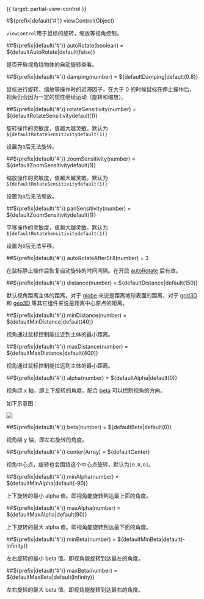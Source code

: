 {{ target: partial-view-control }}

#${prefix|default('#')} viewControl(Object)

`viewControl`用于鼠标的旋转，缩放等视角控制。

##${prefix|default('#')} autoRotate(boolean) = ${defaultAutoRotate|default(false)}

是否开启视角绕物体的自动旋转查看。

##${prefix|default('#')} damping(number) = ${defaultDamping|default(0.8)}

鼠标进行旋转，缩放等操作时的迟滞因子，在大于 0 的时候鼠标在停止操作后，视角仍会因为一定的惯性继续运动（旋转和缩放）。

##${prefix|default('#')} rotateSensitivity(number) = ${defaultRotateSensitivitydefault(1)}

旋转操作的灵敏度，值越大越灵敏。默认为`${defaultRotateSensitivitydefault(1)}`

设置为`0`后无法旋转。

##${prefix|default('#')} zoomSensitivity(number) = ${defaultZoomSensitivitydefault(1)}

缩放操作的灵敏度，值越大越灵敏。默认为`${defaultRotateSensitivitydefault(1)}`

设置为`0`后无法缩放。

##${prefix|default('#')} panSensitivity(number) = ${defaultZoomSensitivitydefault(1)}

平移操作的灵敏度，值越大越灵敏。默认为`${defaultRotateSensitivitydefault(1)}`

设置为`0`后无法平移。

##${prefix|default('#')} autoRotateAfterStill(number) = 3

在鼠标静止操作后恢复自动旋转的时间间隔。在开启 [autoRotate](~${componentType}.viewControl.autoRotate) 后有效。

##${prefix|default('#')} distance(number) = ${defaultDistance|default(150)}

默认视角距离主体的距离，对于 [globe](~globe) 来说是距离地球表面的距离，对于 [grid3D](~grid3D) 和 [geo3D](~geo3D) 等其它组件来说是距离中心原点的距离。

##${prefix|default('#')} minDistance(number) = ${defaultMinDistance|default(40)}

视角通过鼠标控制能拉近到主体的最小距离。

##${prefix|default('#')} maxDistance(number) = ${defaultMaxDistance|default(400)}

视角通过鼠标控制能拉远到主体的最小距离。

##${prefix|default('#')} alpha(number) = ${defaultAlpha|default(0)}

视角绕 x 轴，即上下旋转的角度。配合 [beta](~${componentType}.light.main.beta) 可以控制视角的方向。

如下示意图：

![](~view-alpha-beta.png)

##${prefix|default('#')} beta(number) = ${defaultBeta|default(0)}

视角绕 y 轴，即左右旋转的角度。

##${prefix|default('#')} center(Array) = ${defaultCenter}

视角中心点，旋转也会围绕这个中心点旋转，默认为`[0,0,0]`。

##${prefix|default('#')} minAlpha(number) = ${defaultMinAlpha|default(-90)}

上下旋转的最小 alpha 值。即视角能旋转到达最上面的角度。

##${prefix|default('#')} maxAlpha(number) = ${defaultMaxAlpha|default(90)}

上下旋转的最大 alpha 值。即视角能旋转到达最下面的角度。

##${prefix|default('#')} minBeta(number) = ${defaultMinBeta|default(-Infinity)}

左右旋转的最小 beta 值。即视角能旋转到达最左的角度。

##${prefix|default('#')} maxBeta(number) = ${defaultMaxBeta|default(Infinity)}

左右旋转的最大 beta 值。即视角能旋转到达最右的角度。


